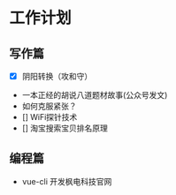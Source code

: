 # 工作计划

## 写作篇
-[x] 阴阳转换（攻和守）
- 一本正经的胡说八道题材故事(公众号发文)
- 如何克服紧张？
- [] WiFi探针技术
- [] 淘宝搜索宝贝排名原理

## 编程篇
- vue-cli 开发枫电科技官网


